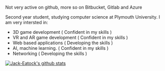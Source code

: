 Not very active on github, more so on Bitbucket, Gitlab and Azure 

Second year student, studying computer science at Plymouth University.
I am very intersted in:
- 3D game development           ( Confident in my skills )
- VR and AR game development    ( Confident in my skills ) 
- Web based applications        ( Developing the skills  ) 
- AI, machine learning.         ( Confident in my skills ) 
- Networking                    ( Developing the skills  ) 

[![Jack-Eatock's github stats](https://github-readme-stats-git-masterrstaa-rickstaa.vercel.app/api?username=Jack-Eatock&show_icons=true&theme=radical&count_private=true&include_all_commits=true)](https://github.com/anuraghazra/github-readme-stats)

